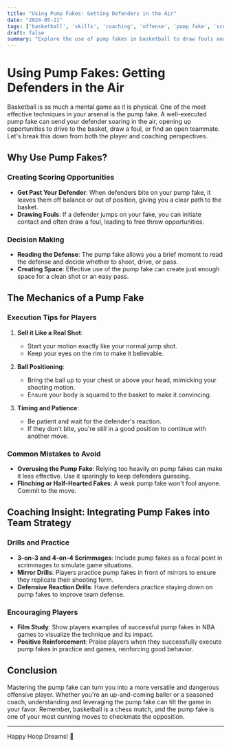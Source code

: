 ```yaml
---
title: "Using Pump Fakes: Getting Defenders in the Air"
date: "2024-05-21"
tags: ['basketball', 'skills', 'coaching', 'offense', 'pump fake', 'scoring', 'techniques', 'strategy', 'player development']
draft: false
summary: "Explore the use of pump fakes in basketball to draw fouls and create scoring opportunities in the paint with insights from both player and coaching perspectives."
---
```


# Using Pump Fakes: Getting Defenders in the Air

Basketball is as much a mental game as it is physical. One of the most effective techniques in your arsenal is the pump fake. A well-executed pump fake can send your defender soaring in the air, opening up opportunities to drive to the basket, draw a foul, or find an open teammate. Let's break this down from both the player and coaching perspectives.

## Why Use Pump Fakes?

### Creating Scoring Opportunities
- **Get Past Your Defender**: When defenders bite on your pump fake, it leaves them off balance or out of position, giving you a clear path to the basket.
- **Drawing Fouls**: If a defender jumps on your fake, you can initiate contact and often draw a foul, leading to free throw opportunities.

### Decision Making
- **Reading the Defense**: The pump fake allows you a brief moment to read the defense and decide whether to shoot, drive, or pass.
- **Creating Space**: Effective use of the pump fake can create just enough space for a clean shot or an easy pass.

## The Mechanics of a Pump Fake

### Execution Tips for Players
1. **Sell it Like a Real Shot**:
    - Start your motion exactly like your normal jump shot.
    - Keep your eyes on the rim to make it believable.
  
2. **Ball Positioning**:
    - Bring the ball up to your chest or above your head, mimicking your shooting motion.
    - Ensure your body is squared to the basket to make it convincing.

3. **Timing and Patience**:
    - Be patient and wait for the defender's reaction.
    - If they don't bite, you're still in a good position to continue with another move.

### Common Mistakes to Avoid
- **Overusing the Pump Fake**: Relying too heavily on pump fakes can make it less effective. Use it sparingly to keep defenders guessing.
- **Flinching or Half-Hearted Fakes**: A weak pump fake won't fool anyone. Commit to the move.

## Coaching Insight: Integrating Pump Fakes into Team Strategy

### Drills and Practice
- **3-on-3 and 4-on-4 Scrimmages**: Include pump fakes as a focal point in scrimmages to simulate game situations.
- **Mirror Drills**: Players practice pump fakes in front of mirrors to ensure they replicate their shooting form.
- **Defensive Reaction Drills**: Have defenders practice staying down on pump fakes to improve team defense.

### Encouraging Players
- **Film Study**: Show players examples of successful pump fakes in NBA games to visualize the technique and its impact.
- **Positive Reinforcement**: Praise players when they successfully execute pump fakes in practice and games, reinforcing good behavior.

## Conclusion

Mastering the pump fake can turn you into a more versatile and dangerous offensive player. Whether you're an up-and-coming baller or a seasoned coach, understanding and leveraging the pump fake can tilt the game in your favor. Remember, basketball is a chess match, and the pump fake is one of your most cunning moves to checkmate the opposition.

---

Happy Hoop Dreams! 🏀
```